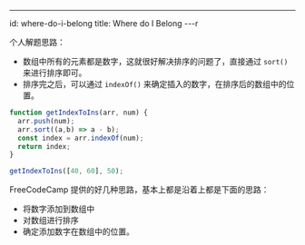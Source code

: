 ---
id: where-do-i-belong
title: Where do I Belong
---r

个人解题思路：

- 数组中所有的元素都是数字，这就很好解决排序的问题了，直接通过 `sort()` 来进行排序即可。
- 排序完之后，可以通过 `indexOf()` 来确定插入的数字，在排序后的数组中的位置。

```js
function getIndexToIns(arr, num) {
  arr.push(num);
  arr.sort((a,b) => a - b);
  const index = arr.indexOf(num);
  return index;
}

getIndexToIns([40, 60], 50);
```

FreeCodeCamp 提供的好几种思路，基本上都是沿着上都是下面的思路：

- 将数字添加到数组中
- 对数组进行排序
- 确定添加数字在数组中的位置。
